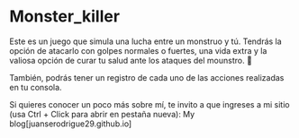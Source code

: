 # Monster_killer

Este es un juego que simula una lucha entre un monstruo y tú. Tendrás la opción de atacarlo con golpes normales o fuertes, una vida extra y la valiosa opción de curar tu salud ante los ataques del mounstro. :robot:

También, podrás tener un registro de cada uno de las acciones realizadas en tu consola.

Si quieres conocer un poco más sobre mí, te invito a que ingreses a mi sitio (usa Ctrl + Click para abrir en pestaña nueva): My blog[juanserodrigue29.github.io]